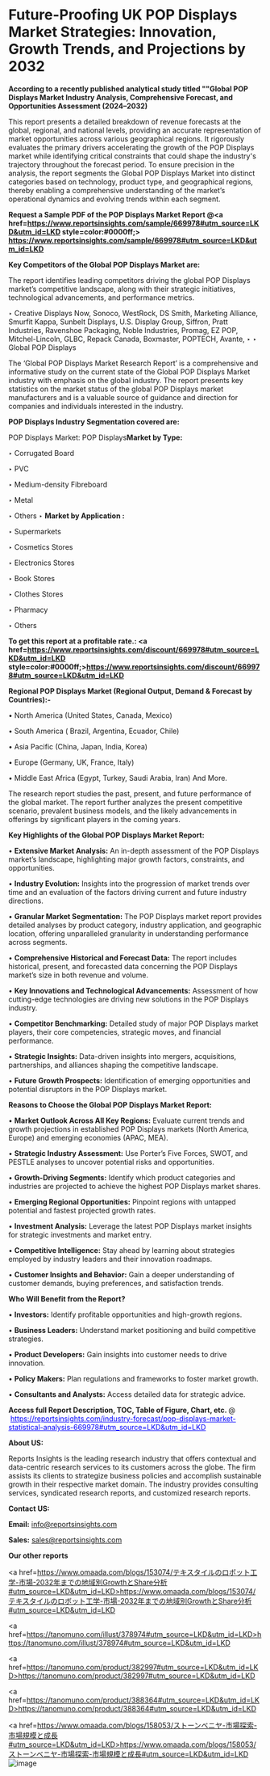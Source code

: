 # Future-Proofing UK POP Displays Market Strategies: Innovation, Growth Trends, and Projections by 2032

<strong>According to a recently published analytical study titled ""Global POP Displays Market Industry Analysis, Comprehensive Forecast, and Opportunities Assessment (2024–2032)</strong>

This report presents a detailed breakdown of revenue forecasts at the global, regional, and national levels, providing an accurate representation of market opportunities across various geographical regions. It rigorously evaluates the primary drivers accelerating the growth of the POP Displays market while identifying critical constraints that could shape the industry's trajectory throughout the forecast period. To ensure precision in the analysis, the report segments the Global POP Displays Market into distinct categories based on technology, product type, and geographical regions, thereby enabling a comprehensive understanding of the market’s operational dynamics and evolving trends within each segment.

<strong>Request a Sample PDF of the POP Displays Market Report </strong><strong>@<a href=https://www.reportsinsights.com/sample/669978#utm_source=LKD&utm_id=LKD style=color:#0000ff;> https://www.reportsinsights.com/sample/669978#utm_source=LKD&utm_id=LKD</a></strong></font>

<strong>Key Competitors of the Global POP Displays Market are:</strong>

The report identifies leading competitors driving the global POP Displays market’s competitive landscape, along with their strategic initiatives, technological advancements, and performance metrics.

‣ Creative Displays Now, Sonoco, WestRock, DS Smith, Marketing Alliance, Smurfit Kappa, Sunbelt Displays, U.S. Display Group, Siffron, Pratt Industries, Ravenshoe Packaging, Noble Industries, Promag, EZ POP, Mitchel-Lincoln, GLBC, Repack Canada, Boxmaster, POPTECH, Avante,
‣ 
‣ Global POP Displays

The ‘Global POP Displays Market Research Report’ is a comprehensive and informative study on the current state of the Global POP Displays Market industry with emphasis on the global industry. The report presents key statistics on the market status of the global POP Displays market manufacturers and is a valuable source of guidance and direction for companies and individuals interested in the industry.

<strong>POP Displays Industry Segmentation covered are:</strong>

POP Displays Market: 
POP Displays<strong>Market by Type:</strong>

‣ Corrugated Board

‣ PVC

‣ Medium-density Fibreboard

‣ Metal

‣ Others
‣ 
<strong>Market by Application :</strong>

‣ Supermarkets

‣ Cosmetics Stores

‣ Electronics Stores

‣ Book Stores

‣ Clothes Stores

‣ Pharmacy

‣ Others

<strong>To get this report at a profitable rate.: <a href=https://www.reportsinsights.com/discount/669978#utm_source=LKD&utm_id=LKD style=color:#0000ff;>https://www.reportsinsights.com/discount/669978#utm_source=LKD&utm_id=LKD</a></strong></font>

<strong>Regional POP Displays Market (Regional Output, Demand &amp; Forecast by Countries):-</strong>

• North America (United States, Canada, Mexico)

• South America ( Brazil, Argentina, Ecuador, Chile)

• Asia Pacific (China, Japan, India, Korea)

• Europe (Germany, UK, France, Italy)

• Middle East Africa (Egypt, Turkey, Saudi Arabia, Iran) And More.

The research report studies the past, present, and future performance of the global market. The report further analyzes the present competitive scenario, prevalent business models, and the likely advancements in offerings by significant players in the coming years.

<strong>Key Highlights of the Global POP Displays Market Report:</strong>

• <strong>Extensive Market Analysis:</strong> An in-depth assessment of the POP Displays market’s landscape, highlighting major growth factors, constraints, and opportunities.

• <strong>Industry Evolution:</strong> Insights into the progression of market trends over time and an evaluation of the factors driving current and future industry directions.

• <strong>Granular Market Segmentation:</strong> The POP Displays market report provides detailed analyses by product category, industry application, and geographic location, offering unparalleled granularity in understanding performance across segments.

• <strong>Comprehensive Historical and Forecast Data:</strong> The report includes historical, present, and forecasted data concerning the POP Displays market’s size in both revenue and volume.

• <strong>Key Innovations and Technological Advancements:</strong> Assessment of how cutting-edge technologies are driving new solutions in the POP Displays industry.

• <strong>Competitor Benchmarking:</strong> Detailed study of major POP Displays market players, their core competencies, strategic moves, and financial performance.

• <strong>Strategic Insights:</strong> Data-driven insights into mergers, acquisitions, partnerships, and alliances shaping the competitive landscape.

• <strong>Future Growth Prospects:</strong> Identification of emerging opportunities and potential disruptors in the POP Displays market.

<strong>Reasons to Choose the Global POP Displays Market Report:</strong>

• <strong>Market Outlook Across All Key Regions:</strong> Evaluate current trends and growth projections in established POP Displays markets (North America, Europe) and emerging economies (APAC, MEA).

• <strong>Strategic Industry Assessment:</strong> Use Porter’s Five Forces, SWOT, and PESTLE analyses to uncover potential risks and opportunities.

• <strong>Growth-Driving Segments:</strong> Identify which product categories and industries are projected to achieve the highest POP Displays market shares.

• <strong>Emerging Regional Opportunities:</strong> Pinpoint regions with untapped potential and fastest projected growth rates.

• <strong>Investment Analysis:</strong> Leverage the latest POP Displays market insights for strategic investments and market entry.

• <strong>Competitive Intelligence:</strong> Stay ahead by learning about strategies employed by industry leaders and their innovation roadmaps.

• <strong>Customer Insights and Behavior:</strong> Gain a deeper understanding of customer demands, buying preferences, and satisfaction trends.

<strong>Who Will Benefit from the Report?</strong>

• <strong>Investors:</strong> Identify profitable opportunities and high-growth regions.

• <strong>Business Leaders:</strong> Understand market positioning and build competitive strategies.

• <strong>Product Developers:</strong> Gain insights into customer needs to drive innovation.

• <strong>Policy Makers:</strong> Plan regulations and frameworks to foster market growth.

• <strong>Consultants and Analysts:</strong> Access detailed data for strategic advice.
</ul>
<strong>Access full Report Description, TOC, Table of Figure, Chart, etc. </strong>@  <a href=https://reportsinsights.com/industry-forecast/pop-displays-market-statistical-analysis-669978#utm_source=LKD&utm_id=LKD style=color:#0000ff;>https://reportsinsights.com/industry-forecast/pop-displays-market-statistical-analysis-669978#utm_source=LKD&utm_id=LKD</a></font>

<strong><strong>About US</strong>:</strong>

Reports Insights is the leading research industry that offers contextual and data-centric research services to its customers across the globe. The firm assists its clients to strategize business policies and accomplish sustainable growth in their respective market domain. The industry provides consulting services, syndicated research reports, and customized research reports.

<strong>Contact US:</strong>

<p class=""""><b>Email:</b> <a href=mailto:info@reportsinsights.com>info@reportsinsights.com</a></p>
<p class=""""><b>Sales:</b> <a href=mailto:sales@reportsinsights.com>sales@reportsinsights.com</a></p>

<strong>Our other reports</strong>

<a href=https://www.omaada.com/blogs/153074/テキスタイルのロボット工学-市場-2032年までの地域別GrowthとShare分析#utm_source=LKD&utm_id=LKD>https://www.omaada.com/blogs/153074/テキスタイルのロボット工学-市場-2032年までの地域別GrowthとShare分析#utm_source=LKD&utm_id=LKD</a>

<a href=https://tanomuno.com/illust/378974#utm_source=LKD&utm_id=LKD>https://tanomuno.com/illust/378974#utm_source=LKD&utm_id=LKD</a>

<a href=https://tanomuno.com/product/382997#utm_source=LKD&utm_id=LKD>https://tanomuno.com/product/382997#utm_source=LKD&utm_id=LKD</a>

<a href=https://tanomuno.com/product/388364#utm_source=LKD&utm_id=LKD>https://tanomuno.com/product/388364#utm_source=LKD&utm_id=LKD</a>

<a href=https://www.omaada.com/blogs/158053/ストーンベニヤ-市場探索-市場規模と成長#utm_source=LKD&utm_id=LKD>https://www.omaada.com/blogs/158053/ストーンベニヤ-市場探索-市場規模と成長#utm_source=LKD&utm_id=LKD</a>
![image](https://github.com/user-attachments/assets/9ab13c13-9f45-4a5a-9f9a-f851798e3eae)
